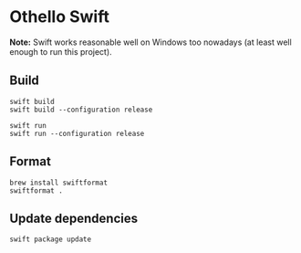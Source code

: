 # Othello Swift

**Note:** Swift works reasonable well on Windows too nowadays (at least well enough to run this project).

## Build

```shell
swift build
swift build --configuration release

swift run
swift run --configuration release
```

## Format

```shell
brew install swiftformat
swiftformat .
```

## Update dependencies

```shell
swift package update
```
